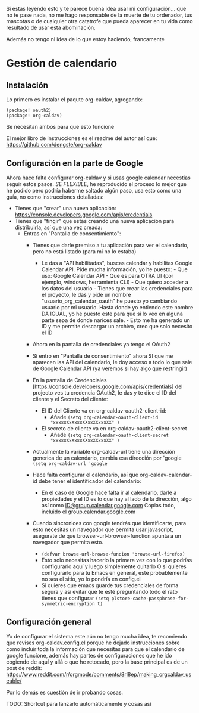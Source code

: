 Si estas leyendo esto y te parece buena idea usar mi configuración... que no te
pase nada, no me hago responsable de la muerte de tu ordenador, tus mascotas o
de cualquier otra catatrofe que pueda aparecer en tu vida como resultado de usar
esta abominación.

Además no tengo ni idea de lo que estoy haciendo, francamente


# Gestión de calendario

## Instalación

Lo primero es instalar el paqute org-caldav, agregando:

``` (setq
(package! oauth2)
(package! org-caldav) 
```

Se necesitan ambos para que esto funcione

El mejor libro de instrucciones es el readme del autor así que: https://github.com/dengste/org-caldav

## Configuración en la parte de Google
Ahora hace falta configurar org-caldav y si usas google calendar necestias
seguir estos pasos. *SE FLEXIBLE*, he reproducido el proceso lo mejor que he
podido pero podría haberme saltado algún paso, usa esto como una guía, no como
instrucciones detalladas:

   - Tienes que "crear" una nueva aplicación: https://console.developers.google.com/apis/credentials
   - Tienes que "fingir" que estas creando una nueva aplicación para distribuirla, así que una vez creada:
     - Entras en "Pantalla de consentimiento":
       - Tienes que darle premiso a tu aplicación para ver el calendario, pero
         no está listado (para mi no lo estaba)
         - Le das a "API habilitadas", buscas calendar y habilitas Google
           Calendar API. Pide mucha información, yo he puesto:
               - Que uso: Google Calendar API
               - Que es para OTRA UI (por ejemplo, windows, herramienta CLI)
               - Que quiero acceder a los datos del usuario
               - Tienes que crear las credenciales para el proyecto, le das y
                 pide un nombre "usuario_org_calendar_oauth" he puesto yo
                 cambiando usuario por mi usuario. Hasta donde yo entiendo este
                 nombre DA IGUAL, yo he puesto este para que si lo veo en alguna
                 parte sepa de donde narices sale.
                    - Esto me ha generado un ID y me permite descargar un
                      archivo, creo que solo necesito el ID
                    
       - Ahora en la pantalla de credenciales ya tengo el OAuth2
       - Si entro en "Pantalla de consentimiento" ahora SI que me aparecen las
         API del calendario, le doy acceso a todo lo que sale de Google Calendar
         API (ya veremos si hay algo que restringir)
       - En la pantalla de Credenciales
         [https://console.developers.google.com/apis/credentials] del projecto
         ves tu credencia OAuth2, le das y te dice el ID del cliente y el
         Secreto del cliente:
            - El ID del Cliente va en org-caldav-oauth2-client-id:
              - Añade ```(setq org-calendar-oauth-client-id "xxxxxXxXxxxXXxxXXxxxXX" )```
            - El secreto de cliente va en org-caldav-oauth2-client-secret
              - Añade ```(setq org-calendar-oauth-client-secret
                "xxxxxXxXxxxXXxxXXxxxXX" )```
       - Actualmente la variable org-caldav-url tiene una dirección generica de
         un calendario, cambia esa dirección por 'google ```(setq
         org-caldav-url 'google ```
       - Hace falta configurar el calendario, así que org-caldav-calendar-id
         debe tener el identificador del calendario:
            - En el caso de Google hace falta ir al calendario, darle a
              propiedades y el ID es lo que hay al lado de la dirección, algo
              así como ID@group.calendar.google.com Copias todo, incluido el
              group.calendar.google.com
       - Cuando sincronices con google tendrás que identificarte, para esto
         necesitas un navegador que permita usar javascript, asegurate de que
         browser-url-browser-function apunta a un navegador que permita esto.
            - ```(defvar browse-url-browse-funcion 'browse-url-firefox)```
            - Esto solo necesitas hacerlo la primera vez con lo que podrías
              configurarlo aquí y luego simplemente quitarlo O si quieres
              configurarlo para tu Emacs en general, este probablemente no sea
              el sitio, yo lo pondría en config.el
            - Si quieres que emacs guarde tus credenciales de forma segura y así
              evitar que te esté preguntando todo el rato tienes que configurar
              ```(setq plstore-cache-passphrase-for-symmetric-encryption t)```

## Configuración general

Yo de configurar el sistema este aún no tengo mucha idea, te recomiendo que
revises org-caldav.config.el porque he dejado instrucciones sobre como incluir
toda la información que necesitas para que el calendario de google funcione,
además hay partes de configuraciones que he ido cogiendo de aquí y allá o que he
retocado, pero la base principal es de un post de reddit: https://www.reddit.com/r/orgmode/comments/8rl8ep/making_orgcaldav_useable/


Por lo demás es cuestión de ir probando cosas.

TODO: Shortcut para lanzarlo automáticamente y cosas así


            
